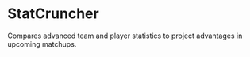 # StatCruncher
Compares advanced team and player statistics to project advantages in upcoming matchups.
